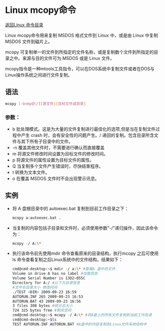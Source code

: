 # Linux mcopy命令
[返回Linux 命令目录](11.Linux命令大全.md)

Linux mcopy命令用来复制 MSDOS 格式文件到 Linux 中，或是由 Linux 中复制 MSDOS 文件到磁片上。

mcopy 可复制单一的文件到所指定的文件名称，或是复制数个文件到所指定的目录之中。来源与目的文件可为 MSDOS 或是 Linux 文件。

mcopy指令是一种mtools工具指令，可以在DOS系统中复制文件或者在DOS与Linux操作系统之间进行文件复制。

## 语法
```bash
mcopy [-bnmpQt/][源文件][目标文件或目录]
```

### 参数：

* b 批处理模式。这是为大量的文件复制进行最佳化的选项,但是当在复制文件过程中产生 crash 时，会有安全性的问题产生。/ 递回的复制。包含目录所含文件与其下所有子目录中的文件。
* -n 覆盖其他文件时，不需要进行确认而直接覆盖
* m 将源文件修改时间设置为目标文件的修改时间。
* p 将源文件的属性设置为目标文件的属性。
* Q 当复制多个文件产生错误时，尽快结束程序。
* t 转换为文本文件。
* o 在覆盖 MSDOS 文件时不会出现警示讯息。

## 实例

* 将 A 盘根目录中的 autoexec.bat 复制到目前工作目录之下：
    ```bash
    mcopy a:autoexec.bat .
    ```

* 当复制的内容包括子目录和文件时，必须使用参数"-/"递归操作，因此该命令为：
    ```bash
    mcopy -/ A:\*
    ``` 

* 执行该命令前先使用mdir 命令查看原来的目录结构，执行mcopy 之后可使用ls 命令查看复制之后Linux系统中的文件结构，结果如下：
    ```bash
    cmd@cmd-desktop:~$ mdir -/ a:\* #查看A 盘中的文件  
    Volume in drive A has no label #加载信息  
    Volume Serial Number is 13D2~055C  
    Directory for A:/ #以下为目录信息  
    #文件名目录大小 修改时间  
    ./TEST <DIR> 2009-09-23 16:59  
    AUTORUN.INF 265 2009-09-23 16:53  
    AUTORUN.BAT 43 2009-09-23 16:56  
    3 files 308 bytes #统计总大小  
    724 325 bytes free #剩余空间  
    cmd@cmd-desktop:~$ mcopy -/ A:\* #将A盘上的所有文件复制到当前工作目录  
    cmd@cmd-desktop:~$ls  
    TEST AUTORUN.INF AUTORUN.BAT #A盘中的内容复制到Linux文件系统结构中 
    ```